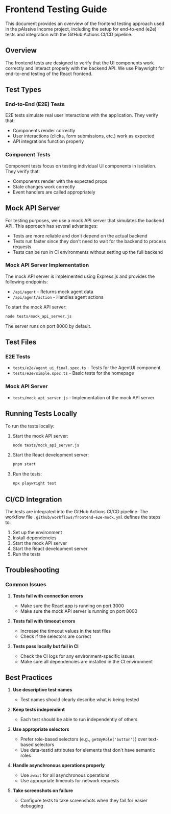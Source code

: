 # Frontend Testing Guide

This document provides an overview of the frontend testing approach used in the pAIssive Income project, including the setup for end-to-end (e2e) tests and integration with the GitHub Actions CI/CD pipeline.

## Overview

The frontend tests are designed to verify that the UI components work correctly and interact properly with the backend API. We use Playwright for end-to-end testing of the React frontend.

## Test Types

### End-to-End (E2E) Tests

E2E tests simulate real user interactions with the application. They verify that:
- Components render correctly
- User interactions (clicks, form submissions, etc.) work as expected
- API integrations function properly

### Component Tests

Component tests focus on testing individual UI components in isolation. They verify that:
- Components render with the expected props
- State changes work correctly
- Event handlers are called appropriately

## Mock API Server

For testing purposes, we use a mock API server that simulates the backend API. This approach has several advantages:
- Tests are more reliable and don't depend on the actual backend
- Tests run faster since they don't need to wait for the backend to process requests
- Tests can be run in CI environments without setting up the full backend

### Mock API Server Implementation

The mock API server is implemented using Express.js and provides the following endpoints:
- `/api/agent` - Returns mock agent data
- `/api/agent/action` - Handles agent actions

To start the mock API server:

```bash
node tests/mock_api_server.js
```

The server runs on port 8000 by default.

## Test Files

### E2E Tests

- `tests/e2e/agent_ui_final.spec.ts` - Tests for the AgentUI component
- `tests/e2e/simple.spec.ts` - Basic tests for the homepage

### Mock API Server

- `tests/mock_api_server.js` - Implementation of the mock API server

## Running Tests Locally

To run the tests locally:

1. Start the mock API server:
   ```bash
   node tests/mock_api_server.js
   ```

2. Start the React development server:
   ```bash
   pnpm start
   ```

3. Run the tests:
   ```bash
   npx playwright test
   ```

## CI/CD Integration

The tests are integrated into the GitHub Actions CI/CD pipeline. The workflow file `.github/workflows/frontend-e2e-mock.yml` defines the steps to:
1. Set up the environment
2. Install dependencies
3. Start the mock API server
4. Start the React development server
5. Run the tests

## Troubleshooting

### Common Issues

1. **Tests fail with connection errors**
   - Make sure the React app is running on port 3000
   - Make sure the mock API server is running on port 8000

2. **Tests fail with timeout errors**
   - Increase the timeout values in the test files
   - Check if the selectors are correct

3. **Tests pass locally but fail in CI**
   - Check the CI logs for any environment-specific issues
   - Make sure all dependencies are installed in the CI environment

## Best Practices

1. **Use descriptive test names**
   - Test names should clearly describe what is being tested

2. **Keep tests independent**
   - Each test should be able to run independently of others

3. **Use appropriate selectors**
   - Prefer role-based selectors (e.g., `getByRole('button')`) over text-based selectors
   - Use data-testid attributes for elements that don't have semantic roles

4. **Handle asynchronous operations properly**
   - Use `await` for all asynchronous operations
   - Use appropriate timeouts for network requests

5. **Take screenshots on failure**
   - Configure tests to take screenshots when they fail for easier debugging

